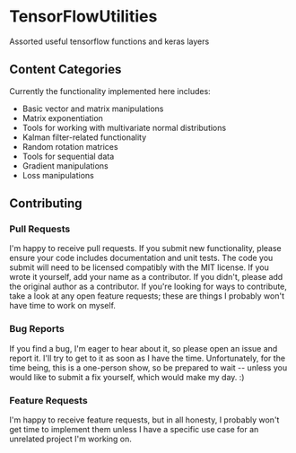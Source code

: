 # TensorFlowUtilities
Assorted useful tensorflow functions and keras layers

## Content Categories

Currently the functionality implemented here includes:
* Basic vector and matrix manipulations
* Matrix exponentiation
* Tools for working with multivariate normal distributions
* Kalman filter-related functionality
* Random rotation matrices
* Tools for sequential data
* Gradient manipulations
* Loss manipulations


## Contributing

### Pull Requests
I'm happy to receive pull requests. If you submit new functionality,
please ensure your code includes documentation and unit tests. The
code you submit will need to be licensed compatibly with the MIT
license. If you wrote it yourself, add your name as a contributor.
If you didn't, please add the original author as a contributor. If
you're looking for ways to contribute, take a look at any open
feature requests; these are things I probably won't have time to
work on myself.

### Bug Reports
If you find a bug, I'm eager to hear about it, so please open an issue 
and report it. I'll try to get to it as soon as I have the time. 
Unfortunately, for the time being, this is a one-person show, so be 
prepared to wait -- unless you would like to submit a fix yourself, 
which would make my day. :)

### Feature Requests
I'm happy to receive feature requests, but in all honesty, I probably
won't get time to implement them unless I have a specific use case
for an unrelated project I'm working on.
